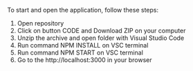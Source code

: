 To start and open the application, follow these steps:

1. Open repository
2. Click on button CODE and Download ZIP on your computer
3. Unzip the archive and open folder with Visual Studio Code
4. Run command NPM INSTALL on VSC terminal
5. Run command NPM START on VSC terminal
6. Go to the http://localhost:3000 in your browser
